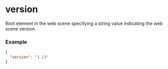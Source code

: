 # version

Root element in the web scene specifying a string value indicating the web scene version.

### Example

```json
{
  "version": "1.13"
}
```

